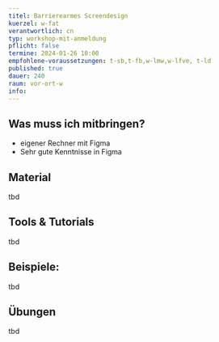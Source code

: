 ```yaml
---
titel: Barrierearmes Screendesign
kuerzel: w-fat
verantwortlich: cn
typ: workshop-mit-anmeldung
pflicht: false
termine: 2024-01-26 10:00
empfohlene-voraussetzungen: t-sb,t-fb,w-lmw,w-lfve, t-ld
published: true
dauer: 240
raum: vor-ort-w
info: 
---
```




## Was muss ich mitbringen?
- eigener Rechner mit Figma
- Sehr gute Kenntnisse in Figma

##  Material
tbd

## Tools & Tutorials
tbd

## Beispiele:
tbd

## Übungen
tbd